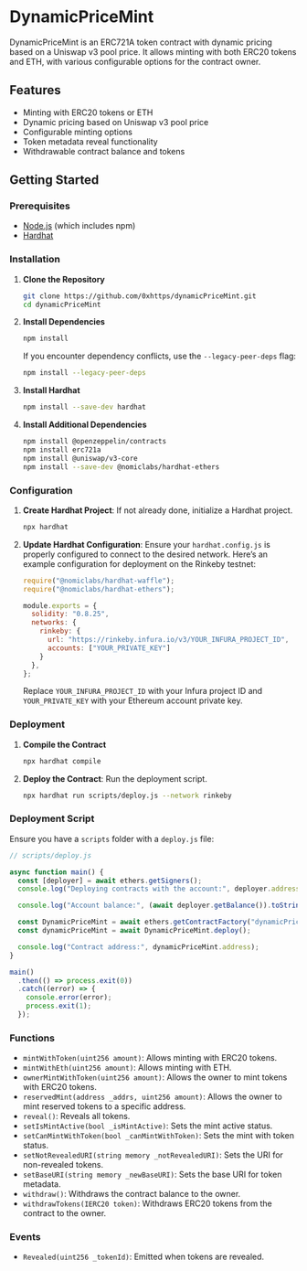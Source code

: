# DynamicPriceMint

DynamicPriceMint is an ERC721A token contract with dynamic pricing based on a Uniswap v3 pool price. It allows minting with both ERC20 tokens and ETH, with various configurable options for the contract owner.

## Features

- Minting with ERC20 tokens or ETH
- Dynamic pricing based on Uniswap v3 pool price
- Configurable minting options
- Token metadata reveal functionality
- Withdrawable contract balance and tokens

## Getting Started

### Prerequisites

- [Node.js](https://nodejs.org/) (which includes npm)
- [Hardhat](https://hardhat.org/)

### Installation

1. **Clone the Repository**

    ```bash
    git clone https://github.com/0xhttps/dynamicPriceMint.git
    cd dynamicPriceMint
    ```

2. **Install Dependencies**

    ```bash
    npm install
    ```

    If you encounter dependency conflicts, use the `--legacy-peer-deps` flag:

    ```bash
    npm install --legacy-peer-deps
    ```

3. **Install Hardhat**

    ```bash
    npm install --save-dev hardhat
    ```

4. **Install Additional Dependencies**

    ```bash
    npm install @openzeppelin/contracts
    npm install erc721a
    npm install @uniswap/v3-core
    npm install --save-dev @nomiclabs/hardhat-ethers
    ```

### Configuration

1. **Create Hardhat Project**: If not already done, initialize a Hardhat project.

    ```bash
    npx hardhat
    ```

2. **Update Hardhat Configuration**: Ensure your `hardhat.config.js` is properly configured to connect to the desired network. Here’s an example configuration for deployment on the Rinkeby testnet:

    ```javascript
    require("@nomiclabs/hardhat-waffle");
    require("@nomiclabs/hardhat-ethers");

    module.exports = {
      solidity: "0.8.25",
      networks: {
        rinkeby: {
          url: "https://rinkeby.infura.io/v3/YOUR_INFURA_PROJECT_ID",
          accounts: ["YOUR_PRIVATE_KEY"]
        }
      },
    };
    ```

    Replace `YOUR_INFURA_PROJECT_ID` with your Infura project ID and `YOUR_PRIVATE_KEY` with your Ethereum account private key.

### Deployment

1. **Compile the Contract**

    ```bash
    npx hardhat compile
    ```

2. **Deploy the Contract**: Run the deployment script.

    ```bash
    npx hardhat run scripts/deploy.js --network rinkeby
    ```

### Deployment Script

Ensure you have a `scripts` folder with a `deploy.js` file:

```javascript
// scripts/deploy.js

async function main() {
  const [deployer] = await ethers.getSigners();
  console.log("Deploying contracts with the account:", deployer.address);

  console.log("Account balance:", (await deployer.getBalance()).toString());

  const DynamicPriceMint = await ethers.getContractFactory("dynamicPriceMint");
  const dynamicPriceMint = await DynamicPriceMint.deploy();

  console.log("Contract address:", dynamicPriceMint.address);
}

main()
  .then(() => process.exit(0))
  .catch((error) => {
    console.error(error);
    process.exit(1);
  });
```

### Functions

- `mintWithToken(uint256 amount)`: Allows minting with ERC20 tokens.
- `mintWithEth(uint256 amount)`: Allows minting with ETH.
- `ownerMintWithToken(uint256 amount)`: Allows the owner to mint tokens with ERC20 tokens.
- `reservedMint(address _addrs, uint256 amount)`: Allows the owner to mint reserved tokens to a specific address.
- `reveal()`: Reveals all tokens.
- `setIsMintActive(bool _isMintActive)`: Sets the mint active status.
- `setCanMintWithToken(bool _canMintWithToken)`: Sets the mint with token status.
- `setNotRevealedURI(string memory _notRevealedURI)`: Sets the URI for non-revealed tokens.
- `setBaseURI(string memory _newBaseURI)`: Sets the base URI for token metadata.
- `withdraw()`: Withdraws the contract balance to the owner.
- `withdrawTokens(IERC20 token)`: Withdraws ERC20 tokens from the contract to the owner.

### Events

- `Revealed(uint256 _tokenId)`: Emitted when tokens are revealed.
